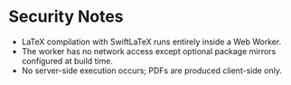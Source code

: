 # Security Notes

- LaTeX compilation with SwiftLaTeX runs entirely inside a Web Worker.
- The worker has no network access except optional package mirrors configured at build time.
- No server-side execution occurs; PDFs are produced client-side only.
